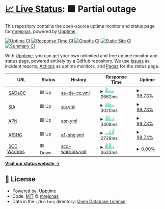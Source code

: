 # [📈 Live Status](https://mrejonas.github.io/websitemonitoring): <!--live status--> **🟧 Partial outage**

This repository contains the open-source uptime monitor and status page for [mrejonas](https://mrejonas.github.io/websitemonitoring), powered by [Upptime](https://github.com/upptime/upptime).

[![Uptime CI](https://github.com/mrejonas/websitemonitoring/workflows/Uptime%20CI/badge.svg)](https://github.com/mrejonas/websitemonitoring/actions?query=workflow%3A%22Uptime+CI%22)
[![Response Time CI](https://github.com/mrejonas/websitemonitoring/workflows/Response%20Time%20CI/badge.svg)](https://github.com/mrejonas/websitemonitoring/actions?query=workflow%3A%22Response+Time+CI%22)
[![Graphs CI](https://github.com/mrejonas/websitemonitoring/workflows/Graphs%20CI/badge.svg)](https://github.com/mrejonas/websitemonitoring/actions?query=workflow%3A%22Graphs+CI%22)
[![Static Site CI](https://github.com/mrejonas/websitemonitoring/workflows/Static%20Site%20CI/badge.svg)](https://github.com/mrejonas/websitemonitoring/actions?query=workflow%3A%22Static+Site+CI%22)
[![Summary CI](https://github.com/mrejonas/websitemonitoring/workflows/Summary%20CI/badge.svg)](https://github.com/mrejonas/websitemonitoring/actions?query=workflow%3A%22Summary+CI%22)

With [Upptime](https://upptime.js.org), you can get your own unlimited and free uptime monitor and status page, powered entirely by a GitHub repository. We use [Issues](https://github.com/mrejonas/websitemonitoring/issues) as incident reports, [Actions](https://github.com/mrejonas/websitemonitoring/actions) as uptime monitors, and [Pages](https://mrejonas.github.io/websitemonitoring) for the status page.

<!--start: status pages-->
<!-- This summary is generated by Upptime (https://github.com/upptime/upptime) -->
<!-- Do not edit this manually, your changes will be overwritten -->
<!-- prettier-ignore -->
| URL | Status | History | Response Time | Uptime |
| --- | ------ | ------- | ------------- | ------ |
| <img alt="" src="https://icons.duckduckgo.com/ip3/sadacc.org.ico" height="13"> [SADaCC](https://sadacc.org) | 🟩 Up | [sa-da-cc.yml](https://github.com/mrejonas/websitemonitoring/commits/HEAD/history/sa-da-cc.yml) | <details><summary><img alt="Response time graph" src="./graphs/sa-da-cc/response-time-week.png" height="20"> 2662ms</summary><br><a href="https://mrejonas.github.io/websitemonitoring/history/sa-da-cc"><img alt="Response time 2495" src="https://img.shields.io/endpoint?url=https%3A%2F%2Fraw.githubusercontent.com%2Fmrejonas%2Fwebsitemonitoring%2FHEAD%2Fapi%2Fsa-da-cc%2Fresponse-time.json"></a><br><a href="https://mrejonas.github.io/websitemonitoring/history/sa-da-cc"><img alt="24-hour response time 1929" src="https://img.shields.io/endpoint?url=https%3A%2F%2Fraw.githubusercontent.com%2Fmrejonas%2Fwebsitemonitoring%2FHEAD%2Fapi%2Fsa-da-cc%2Fresponse-time-day.json"></a><br><a href="https://mrejonas.github.io/websitemonitoring/history/sa-da-cc"><img alt="7-day response time 2662" src="https://img.shields.io/endpoint?url=https%3A%2F%2Fraw.githubusercontent.com%2Fmrejonas%2Fwebsitemonitoring%2FHEAD%2Fapi%2Fsa-da-cc%2Fresponse-time-week.json"></a><br><a href="https://mrejonas.github.io/websitemonitoring/history/sa-da-cc"><img alt="30-day response time 2495" src="https://img.shields.io/endpoint?url=https%3A%2F%2Fraw.githubusercontent.com%2Fmrejonas%2Fwebsitemonitoring%2FHEAD%2Fapi%2Fsa-da-cc%2Fresponse-time-month.json"></a><br><a href="https://mrejonas.github.io/websitemonitoring/history/sa-da-cc"><img alt="1-year response time 2495" src="https://img.shields.io/endpoint?url=https%3A%2F%2Fraw.githubusercontent.com%2Fmrejonas%2Fwebsitemonitoring%2FHEAD%2Fapi%2Fsa-da-cc%2Fresponse-time-year.json"></a></details> | <details><summary><a href="https://mrejonas.github.io/websitemonitoring/history/sa-da-cc">99.73%</a></summary><a href="https://mrejonas.github.io/websitemonitoring/history/sa-da-cc"><img alt="All-time uptime 99.73%" src="https://img.shields.io/endpoint?url=https%3A%2F%2Fraw.githubusercontent.com%2Fmrejonas%2Fwebsitemonitoring%2FHEAD%2Fapi%2Fsa-da-cc%2Fuptime.json"></a><br><a href="https://mrejonas.github.io/websitemonitoring/history/sa-da-cc"><img alt="24-hour uptime 98.11%" src="https://img.shields.io/endpoint?url=https%3A%2F%2Fraw.githubusercontent.com%2Fmrejonas%2Fwebsitemonitoring%2FHEAD%2Fapi%2Fsa-da-cc%2Fuptime-day.json"></a><br><a href="https://mrejonas.github.io/websitemonitoring/history/sa-da-cc"><img alt="7-day uptime 99.73%" src="https://img.shields.io/endpoint?url=https%3A%2F%2Fraw.githubusercontent.com%2Fmrejonas%2Fwebsitemonitoring%2FHEAD%2Fapi%2Fsa-da-cc%2Fuptime-week.json"></a><br><a href="https://mrejonas.github.io/websitemonitoring/history/sa-da-cc"><img alt="30-day uptime 99.73%" src="https://img.shields.io/endpoint?url=https%3A%2F%2Fraw.githubusercontent.com%2Fmrejonas%2Fwebsitemonitoring%2FHEAD%2Fapi%2Fsa-da-cc%2Fuptime-month.json"></a><br><a href="https://mrejonas.github.io/websitemonitoring/history/sa-da-cc"><img alt="1-year uptime 99.73%" src="https://img.shields.io/endpoint?url=https%3A%2F%2Fraw.githubusercontent.com%2Fmrejonas%2Fwebsitemonitoring%2FHEAD%2Fapi%2Fsa-da-cc%2Fuptime-year.json"></a></details>
| <img alt="" src="https://icons.duckduckgo.com/ip3/www.sickleinafrica.org.ico" height="13"> [SIA](https://www.sickleinafrica.org) | 🟩 Up | [sia.yml](https://github.com/mrejonas/websitemonitoring/commits/HEAD/history/sia.yml) | <details><summary><img alt="Response time graph" src="./graphs/sia/response-time-week.png" height="20"> 3020ms</summary><br><a href="https://mrejonas.github.io/websitemonitoring/history/sia"><img alt="Response time 3165" src="https://img.shields.io/endpoint?url=https%3A%2F%2Fraw.githubusercontent.com%2Fmrejonas%2Fwebsitemonitoring%2FHEAD%2Fapi%2Fsia%2Fresponse-time.json"></a><br><a href="https://mrejonas.github.io/websitemonitoring/history/sia"><img alt="24-hour response time 1603" src="https://img.shields.io/endpoint?url=https%3A%2F%2Fraw.githubusercontent.com%2Fmrejonas%2Fwebsitemonitoring%2FHEAD%2Fapi%2Fsia%2Fresponse-time-day.json"></a><br><a href="https://mrejonas.github.io/websitemonitoring/history/sia"><img alt="7-day response time 3020" src="https://img.shields.io/endpoint?url=https%3A%2F%2Fraw.githubusercontent.com%2Fmrejonas%2Fwebsitemonitoring%2FHEAD%2Fapi%2Fsia%2Fresponse-time-week.json"></a><br><a href="https://mrejonas.github.io/websitemonitoring/history/sia"><img alt="30-day response time 3165" src="https://img.shields.io/endpoint?url=https%3A%2F%2Fraw.githubusercontent.com%2Fmrejonas%2Fwebsitemonitoring%2FHEAD%2Fapi%2Fsia%2Fresponse-time-month.json"></a><br><a href="https://mrejonas.github.io/websitemonitoring/history/sia"><img alt="1-year response time 3165" src="https://img.shields.io/endpoint?url=https%3A%2F%2Fraw.githubusercontent.com%2Fmrejonas%2Fwebsitemonitoring%2FHEAD%2Fapi%2Fsia%2Fresponse-time-year.json"></a></details> | <details><summary><a href="https://mrejonas.github.io/websitemonitoring/history/sia">99.73%</a></summary><a href="https://mrejonas.github.io/websitemonitoring/history/sia"><img alt="All-time uptime 99.74%" src="https://img.shields.io/endpoint?url=https%3A%2F%2Fraw.githubusercontent.com%2Fmrejonas%2Fwebsitemonitoring%2FHEAD%2Fapi%2Fsia%2Fuptime.json"></a><br><a href="https://mrejonas.github.io/websitemonitoring/history/sia"><img alt="24-hour uptime 98.14%" src="https://img.shields.io/endpoint?url=https%3A%2F%2Fraw.githubusercontent.com%2Fmrejonas%2Fwebsitemonitoring%2FHEAD%2Fapi%2Fsia%2Fuptime-day.json"></a><br><a href="https://mrejonas.github.io/websitemonitoring/history/sia"><img alt="7-day uptime 99.73%" src="https://img.shields.io/endpoint?url=https%3A%2F%2Fraw.githubusercontent.com%2Fmrejonas%2Fwebsitemonitoring%2FHEAD%2Fapi%2Fsia%2Fuptime-week.json"></a><br><a href="https://mrejonas.github.io/websitemonitoring/history/sia"><img alt="30-day uptime 99.74%" src="https://img.shields.io/endpoint?url=https%3A%2F%2Fraw.githubusercontent.com%2Fmrejonas%2Fwebsitemonitoring%2FHEAD%2Fapi%2Fsia%2Fuptime-month.json"></a><br><a href="https://mrejonas.github.io/websitemonitoring/history/sia"><img alt="1-year uptime 99.74%" src="https://img.shields.io/endpoint?url=https%3A%2F%2Fraw.githubusercontent.com%2Fmrejonas%2Fwebsitemonitoring%2FHEAD%2Fapi%2Fsia%2Fuptime-year.json"></a></details>
| <img alt="" src="https://icons.duckduckgo.com/ip3/www.aphgn.org.ico" height="13"> [APN](https://www.aphgn.org/) | 🟩 Up | [apn.yml](https://github.com/mrejonas/websitemonitoring/commits/HEAD/history/apn.yml) | <details><summary><img alt="Response time graph" src="./graphs/apn/response-time-week.png" height="20"> 3468ms</summary><br><a href="https://mrejonas.github.io/websitemonitoring/history/apn"><img alt="Response time 3468" src="https://img.shields.io/endpoint?url=https%3A%2F%2Fraw.githubusercontent.com%2Fmrejonas%2Fwebsitemonitoring%2FHEAD%2Fapi%2Fapn%2Fresponse-time.json"></a><br><a href="https://mrejonas.github.io/websitemonitoring/history/apn"><img alt="24-hour response time 3948" src="https://img.shields.io/endpoint?url=https%3A%2F%2Fraw.githubusercontent.com%2Fmrejonas%2Fwebsitemonitoring%2FHEAD%2Fapi%2Fapn%2Fresponse-time-day.json"></a><br><a href="https://mrejonas.github.io/websitemonitoring/history/apn"><img alt="7-day response time 3468" src="https://img.shields.io/endpoint?url=https%3A%2F%2Fraw.githubusercontent.com%2Fmrejonas%2Fwebsitemonitoring%2FHEAD%2Fapi%2Fapn%2Fresponse-time-week.json"></a><br><a href="https://mrejonas.github.io/websitemonitoring/history/apn"><img alt="30-day response time 3468" src="https://img.shields.io/endpoint?url=https%3A%2F%2Fraw.githubusercontent.com%2Fmrejonas%2Fwebsitemonitoring%2FHEAD%2Fapi%2Fapn%2Fresponse-time-month.json"></a><br><a href="https://mrejonas.github.io/websitemonitoring/history/apn"><img alt="1-year response time 3468" src="https://img.shields.io/endpoint?url=https%3A%2F%2Fraw.githubusercontent.com%2Fmrejonas%2Fwebsitemonitoring%2FHEAD%2Fapi%2Fapn%2Fresponse-time-year.json"></a></details> | <details><summary><a href="https://mrejonas.github.io/websitemonitoring/history/apn">99.73%</a></summary><a href="https://mrejonas.github.io/websitemonitoring/history/apn"><img alt="All-time uptime 99.73%" src="https://img.shields.io/endpoint?url=https%3A%2F%2Fraw.githubusercontent.com%2Fmrejonas%2Fwebsitemonitoring%2FHEAD%2Fapi%2Fapn%2Fuptime.json"></a><br><a href="https://mrejonas.github.io/websitemonitoring/history/apn"><img alt="24-hour uptime 98.17%" src="https://img.shields.io/endpoint?url=https%3A%2F%2Fraw.githubusercontent.com%2Fmrejonas%2Fwebsitemonitoring%2FHEAD%2Fapi%2Fapn%2Fuptime-day.json"></a><br><a href="https://mrejonas.github.io/websitemonitoring/history/apn"><img alt="7-day uptime 99.73%" src="https://img.shields.io/endpoint?url=https%3A%2F%2Fraw.githubusercontent.com%2Fmrejonas%2Fwebsitemonitoring%2FHEAD%2Fapi%2Fapn%2Fuptime-week.json"></a><br><a href="https://mrejonas.github.io/websitemonitoring/history/apn"><img alt="30-day uptime 99.73%" src="https://img.shields.io/endpoint?url=https%3A%2F%2Fraw.githubusercontent.com%2Fmrejonas%2Fwebsitemonitoring%2FHEAD%2Fapi%2Fapn%2Fuptime-month.json"></a><br><a href="https://mrejonas.github.io/websitemonitoring/history/apn"><img alt="1-year uptime 99.73%" src="https://img.shields.io/endpoint?url=https%3A%2F%2Fraw.githubusercontent.com%2Fmrejonas%2Fwebsitemonitoring%2FHEAD%2Fapi%2Fapn%2Fuptime-year.json"></a></details>
| <img alt="" src="https://icons.duckduckgo.com/ip3/afshgmeetings.org.ico" height="13"> [AfSHG](https://afshgmeetings.org/) | 🟩 Up | [af-shg.yml](https://github.com/mrejonas/websitemonitoring/commits/HEAD/history/af-shg.yml) | <details><summary><img alt="Response time graph" src="./graphs/af-shg/response-time-week.png" height="20"> 2728ms</summary><br><a href="https://mrejonas.github.io/websitemonitoring/history/af-shg"><img alt="Response time 2728" src="https://img.shields.io/endpoint?url=https%3A%2F%2Fraw.githubusercontent.com%2Fmrejonas%2Fwebsitemonitoring%2FHEAD%2Fapi%2Faf-shg%2Fresponse-time.json"></a><br><a href="https://mrejonas.github.io/websitemonitoring/history/af-shg"><img alt="24-hour response time 5774" src="https://img.shields.io/endpoint?url=https%3A%2F%2Fraw.githubusercontent.com%2Fmrejonas%2Fwebsitemonitoring%2FHEAD%2Fapi%2Faf-shg%2Fresponse-time-day.json"></a><br><a href="https://mrejonas.github.io/websitemonitoring/history/af-shg"><img alt="7-day response time 2728" src="https://img.shields.io/endpoint?url=https%3A%2F%2Fraw.githubusercontent.com%2Fmrejonas%2Fwebsitemonitoring%2FHEAD%2Fapi%2Faf-shg%2Fresponse-time-week.json"></a><br><a href="https://mrejonas.github.io/websitemonitoring/history/af-shg"><img alt="30-day response time 2728" src="https://img.shields.io/endpoint?url=https%3A%2F%2Fraw.githubusercontent.com%2Fmrejonas%2Fwebsitemonitoring%2FHEAD%2Fapi%2Faf-shg%2Fresponse-time-month.json"></a><br><a href="https://mrejonas.github.io/websitemonitoring/history/af-shg"><img alt="1-year response time 2728" src="https://img.shields.io/endpoint?url=https%3A%2F%2Fraw.githubusercontent.com%2Fmrejonas%2Fwebsitemonitoring%2FHEAD%2Fapi%2Faf-shg%2Fresponse-time-year.json"></a></details> | <details><summary><a href="https://mrejonas.github.io/websitemonitoring/history/af-shg">99.74%</a></summary><a href="https://mrejonas.github.io/websitemonitoring/history/af-shg"><img alt="All-time uptime 99.74%" src="https://img.shields.io/endpoint?url=https%3A%2F%2Fraw.githubusercontent.com%2Fmrejonas%2Fwebsitemonitoring%2FHEAD%2Fapi%2Faf-shg%2Fuptime.json"></a><br><a href="https://mrejonas.github.io/websitemonitoring/history/af-shg"><img alt="24-hour uptime 98.20%" src="https://img.shields.io/endpoint?url=https%3A%2F%2Fraw.githubusercontent.com%2Fmrejonas%2Fwebsitemonitoring%2FHEAD%2Fapi%2Faf-shg%2Fuptime-day.json"></a><br><a href="https://mrejonas.github.io/websitemonitoring/history/af-shg"><img alt="7-day uptime 99.74%" src="https://img.shields.io/endpoint?url=https%3A%2F%2Fraw.githubusercontent.com%2Fmrejonas%2Fwebsitemonitoring%2FHEAD%2Fapi%2Faf-shg%2Fuptime-week.json"></a><br><a href="https://mrejonas.github.io/websitemonitoring/history/af-shg"><img alt="30-day uptime 99.74%" src="https://img.shields.io/endpoint?url=https%3A%2F%2Fraw.githubusercontent.com%2Fmrejonas%2Fwebsitemonitoring%2FHEAD%2Fapi%2Faf-shg%2Fuptime-month.json"></a><br><a href="https://mrejonas.github.io/websitemonitoring/history/af-shg"><img alt="1-year uptime 99.74%" src="https://img.shields.io/endpoint?url=https%3A%2F%2Fraw.githubusercontent.com%2Fmrejonas%2Fwebsitemonitoring%2FHEAD%2Fapi%2Faf-shg%2Fuptime-year.json"></a></details>
| <img alt="" src="https://icons.duckduckgo.com/ip3/scdwarriorsafrica.org.ico" height="13"> [SCD Warriors](http://scdwarriorsafrica.org/) | 🟥 Down | [scd-warriors.yml](https://github.com/mrejonas/websitemonitoring/commits/HEAD/history/scd-warriors.yml) | <details><summary><img alt="Response time graph" src="./graphs/scd-warriors/response-time-week.png" height="20"> 3633ms</summary><br><a href="https://mrejonas.github.io/websitemonitoring/history/scd-warriors"><img alt="Response time 3633" src="https://img.shields.io/endpoint?url=https%3A%2F%2Fraw.githubusercontent.com%2Fmrejonas%2Fwebsitemonitoring%2FHEAD%2Fapi%2Fscd-warriors%2Fresponse-time.json"></a><br><a href="https://mrejonas.github.io/websitemonitoring/history/scd-warriors"><img alt="24-hour response time 4436" src="https://img.shields.io/endpoint?url=https%3A%2F%2Fraw.githubusercontent.com%2Fmrejonas%2Fwebsitemonitoring%2FHEAD%2Fapi%2Fscd-warriors%2Fresponse-time-day.json"></a><br><a href="https://mrejonas.github.io/websitemonitoring/history/scd-warriors"><img alt="7-day response time 3633" src="https://img.shields.io/endpoint?url=https%3A%2F%2Fraw.githubusercontent.com%2Fmrejonas%2Fwebsitemonitoring%2FHEAD%2Fapi%2Fscd-warriors%2Fresponse-time-week.json"></a><br><a href="https://mrejonas.github.io/websitemonitoring/history/scd-warriors"><img alt="30-day response time 3633" src="https://img.shields.io/endpoint?url=https%3A%2F%2Fraw.githubusercontent.com%2Fmrejonas%2Fwebsitemonitoring%2FHEAD%2Fapi%2Fscd-warriors%2Fresponse-time-month.json"></a><br><a href="https://mrejonas.github.io/websitemonitoring/history/scd-warriors"><img alt="1-year response time 3633" src="https://img.shields.io/endpoint?url=https%3A%2F%2Fraw.githubusercontent.com%2Fmrejonas%2Fwebsitemonitoring%2FHEAD%2Fapi%2Fscd-warriors%2Fresponse-time-year.json"></a></details> | <details><summary><a href="https://mrejonas.github.io/websitemonitoring/history/scd-warriors">0.00%</a></summary><a href="https://mrejonas.github.io/websitemonitoring/history/scd-warriors"><img alt="All-time uptime 0.00%" src="https://img.shields.io/endpoint?url=https%3A%2F%2Fraw.githubusercontent.com%2Fmrejonas%2Fwebsitemonitoring%2FHEAD%2Fapi%2Fscd-warriors%2Fuptime.json"></a><br><a href="https://mrejonas.github.io/websitemonitoring/history/scd-warriors"><img alt="24-hour uptime 0.00%" src="https://img.shields.io/endpoint?url=https%3A%2F%2Fraw.githubusercontent.com%2Fmrejonas%2Fwebsitemonitoring%2FHEAD%2Fapi%2Fscd-warriors%2Fuptime-day.json"></a><br><a href="https://mrejonas.github.io/websitemonitoring/history/scd-warriors"><img alt="7-day uptime 0.00%" src="https://img.shields.io/endpoint?url=https%3A%2F%2Fraw.githubusercontent.com%2Fmrejonas%2Fwebsitemonitoring%2FHEAD%2Fapi%2Fscd-warriors%2Fuptime-week.json"></a><br><a href="https://mrejonas.github.io/websitemonitoring/history/scd-warriors"><img alt="30-day uptime 0.00%" src="https://img.shields.io/endpoint?url=https%3A%2F%2Fraw.githubusercontent.com%2Fmrejonas%2Fwebsitemonitoring%2FHEAD%2Fapi%2Fscd-warriors%2Fuptime-month.json"></a><br><a href="https://mrejonas.github.io/websitemonitoring/history/scd-warriors"><img alt="1-year uptime 0.00%" src="https://img.shields.io/endpoint?url=https%3A%2F%2Fraw.githubusercontent.com%2Fmrejonas%2Fwebsitemonitoring%2FHEAD%2Fapi%2Fscd-warriors%2Fuptime-year.json"></a></details>

<!--end: status pages-->

[**Visit our status website →**](https://mrejonas.github.io/websitemonitoring)

## 📄 License

- Powered by: [Upptime](https://github.com/upptime/upptime)
- Code: [MIT](./LICENSE) © [mrejonas](https://mrejonas.github.io/websitemonitoring)
- Data in the `./history` directory: [Open Database License](https://opendatacommons.org/licenses/odbl/1-0/)
